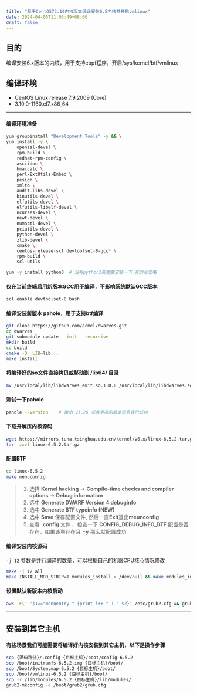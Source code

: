 ```yaml
---
title: "基于CentOS73.10内核版本编译安装6.5内核并开启vmlinux"
date: 2024-04-05T11:03:49+08:00
draft: false
---
```


## 目的
编译安装6.x版本的内核，用于支持ebpf程序，开启/sys/kernel/btf/vmlinux

## 编译环境
- CentOS Linux release 7.9.2009 (Core) 
- 3.10.0-1160.el7.x86_64

---

#### 编译环境准备
```bash
yum groupinstall "Development Tools" -y && \
yum install -y \
    openssl-devel \
    rpm-build \
    redhat-rpm-config \
    asciidoc \
    hmaccalc \
    perl-ExtUtils-Embed \
    pesign \
    xmlto \
    audit-libs-devel \
    binutils-devel \
    elfutils-devel \
    elfutils-libelf-devel \
    ncurses-devel \
    newt-devel \
    numactl-devel \
    pciutils-devel \
    python-devel \
    zlib-devel \
    cmake \
    centos-release-scl devtoolset-8-gcc* \
    rpm-build \
    scl-utils

yum -y install python3	# 没有python3的需要安装一下,有的话忽略
```

#### 仅在当前终端启用新版本GCC用于编译，不影响系统默认GCC版本
```bash
scl enable devtoolset-8 bash
```

#### 编译安装新版本 pahole，用于支持btf编译
```bash
git clone https://github.com/acmel/dwarves.git
cd dwarves
git submodule update --init --recursive
mkdir build
cd build
cmake -D__LIB=lib ..
make install
```
#### 将编译好的so文件直接拷贝或移动到 /lib64/ 目录
```bash
mv /usr/local/lib/libdwarves_emit.so.1.0.0 /usr/local/lib/libdwarves.so.1.0.0 /usr/local/lib/libdwarves_reorganize.so.1.0.0 /usr/local/lib/libdwarves.so.1 /usr/local/lib/libdwarves_emit.so.1 /usr/local/lib/libdwarves_reorganize.so.1 /lib64/
```

#### 测试一下pahole
```bash
pahole --version	# 输出 v1.26 或者更高的版本信息表示成功
```

#### 下载并解压内核源码
```bash
wget https://mirrors.tuna.tsinghua.edu.cn/kernel/v6.x/linux-6.5.2.tar.gz
tar -zxvf linux-6.5.2.tar.gz
```

#### 配置BTF
```bash
cd linux-6.5.2
make menuconfig
```
> 1. 选择 **Kernel hacking** -> **Compile-time checks and compiler options** ->  **Debug information** 
> 2. 选中 **Generate DWARF Version 4 debuginfo**
> 3. 选中 **Generate BTF typeinfo (NEW)** 
> 4. 选中 **Save** 保存配置文件, 然后一直**Exit**退出**meunconfig**
> 5. 查看 **.config** 文件， 检查一下 **CONFIG_DEBUG_INFO_BTF** 配置是否存在，如果该项存在且 **=y** 那么就配置成功

#### 编译安装内核源码
`-j 12`  参数是并行编译的数量，可以根据自己的机器CPU核心情况修改
```bash
make -j 12 all
make INSTALL_MOD_STRIP=1 modules_install > /dev/null && make modules_install && make install
```

#### 设置默认新版本内核启动
```bash
awk -F\' '$1=="menuentry " {print i++ " : " $2}' /etc/grub2.cfg && grub2-set-default 0 && grub2-mkconfig -o /boot/grub2/grub.cfg
```

---

## 安装到其它主机
#### 有些场景我们可能需要将编译好内核安装到其它主机，以下是操作步骤

```bash
scp {源码路径}/.config {目标主机}/boot/config-6.5.2
scp /boot/initramfs-6.5.2.img {目标主机}/boot/
scp /boot/System.map-6.5.2 {目标主机}/boot/
scp /boot/vmlinuz-6.5.2 {目标主机}/boot/
scp -r /lib/modules/6.5.2 {目标主机}/lib/modules/
grub2-mkconfig -o /boot/grub2/grub.cfg
```

